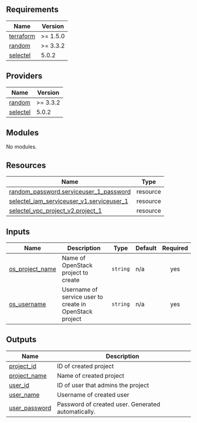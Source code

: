 ## Requirements

| Name | Version |
|------|---------|
| <a name="requirement_terraform"></a> [terraform](#requirement\_terraform) | >= 1.5.0 |
| <a name="requirement_random"></a> [random](#requirement\_random) | >= 3.3.2 |
| <a name="requirement_selectel"></a> [selectel](#requirement\_selectel) | 5.0.2 |

## Providers

| Name | Version |
|------|---------|
| <a name="provider_random"></a> [random](#provider\_random) | >= 3.3.2 |
| <a name="provider_selectel"></a> [selectel](#provider\_selectel) | 5.0.2 |

## Modules

No modules.

## Resources

| Name | Type |
|------|------|
| [random_password.serviceuser_1_password](https://registry.terraform.io/providers/hashicorp/random/latest/docs/resources/password) | resource |
| [selectel_iam_serviceuser_v1.serviceuser_1](https://registry.terraform.io/providers/selectel/selectel/5.0.2/docs/resources/iam_serviceuser_v1) | resource |
| [selectel_vpc_project_v2.project_1](https://registry.terraform.io/providers/selectel/selectel/5.0.2/docs/resources/vpc_project_v2) | resource |

## Inputs

| Name | Description | Type | Default | Required |
|------|-------------|------|---------|:--------:|
| <a name="input_os_project_name"></a> [os\_project\_name](#input\_os\_project\_name) | Name of OpenStack project to create | `string` | n/a | yes |
| <a name="input_os_username"></a> [os\_username](#input\_os\_username) | Username of service user to create in OpenStack project | `string` | n/a | yes |

## Outputs

| Name | Description |
|------|-------------|
| <a name="output_project_id"></a> [project\_id](#output\_project\_id) | ID of created project |
| <a name="output_project_name"></a> [project\_name](#output\_project\_name) | Name of created project |
| <a name="output_user_id"></a> [user\_id](#output\_user\_id) | ID of user that admins the project |
| <a name="output_user_name"></a> [user\_name](#output\_user\_name) | Username of created user |
| <a name="output_user_password"></a> [user\_password](#output\_user\_password) | Password of created user. Generated automatically. |
